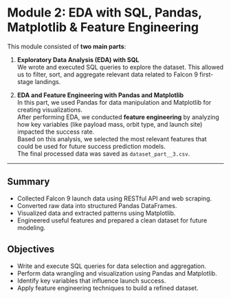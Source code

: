 # Module 2: EDA with SQL, Pandas, Matplotlib & Feature Engineering

This module consisted of **two main parts**:

1. **Exploratory Data Analysis (EDA) with SQL**  
   We wrote and executed SQL queries to explore the dataset. This allowed us to filter, sort, and aggregate relevant data related to Falcon 9 first-stage landings.

2. **EDA and Feature Engineering with Pandas and Matplotlib**  
   In this part, we used Pandas for data manipulation and Matplotlib for creating visualizations.  
   After performing EDA, we conducted **feature engineering** by analyzing how key variables (like payload mass, orbit type, and launch site) impacted the success rate.  
   Based on this analysis, we selected the most relevant features that could be used for future success prediction models.  
   The final processed data was saved as `dataset_part__3.csv`.

---

## Summary

- Collected Falcon 9 launch data using RESTful API and web scraping.  
- Converted raw data into structured Pandas DataFrames.  
- Visualized data and extracted patterns using Matplotlib.  
- Engineered useful features and prepared a clean dataset for future modeling.

## Objectives

- Write and execute SQL queries for data selection and aggregation.  
- Perform data wrangling and visualization using Pandas and Matplotlib.  
- Identify key variables that influence launch success.  
- Apply feature engineering techniques to build a refined dataset.
